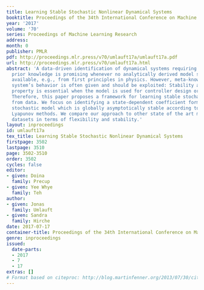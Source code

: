 ```yaml
---
title: Learning Stable Stochastic Nonlinear Dynamical Systems
booktitle: Proceedings of the 34th International Conference on Machine Learning
year: '2017'
volume: '70'
series: Proceedings of Machine Learning Research
address: 
month: 0
publisher: PMLR
pdf: http://proceedings.mlr.press/v70/umlauft17a/umlauft17a.pdf
url: http://proceedings.mlr.press/v70/umlauft17a.html
abstract: 'A data-driven identification of dynamical systems requiring only minimal
  prior knowledge is promising whenever no analytically derived model structure is
  available, e.g., from first principles in physics. However, meta-knowledge on the
  system’s behavior is often given and should be exploited: Stability as fundamental
  property is essential when the model is used for controller design or movement generation.
  Therefore, this paper proposes a framework for learning stable stochastic systems
  from data. We focus on identifying a state-dependent coefficient form of the nonlinear
  stochastic model which is globally asymptotically stable according to probabilistic
  Lyapunov methods. We compare our approach to other state of the art methods on real-world
  datasets in terms of flexibility and stability.'
layout: inproceedings
id: umlauft17a
tex_title: Learning Stable Stochastic Nonlinear Dynamical Systems
firstpage: 3502
lastpage: 3510
page: 3502-3510
order: 3502
cycles: false
editor:
- given: Doina
  family: Precup
- given: Yee Whye
  family: Teh
author:
- given: Jonas
  family: Umlauft
- given: Sandra
  family: Hirche
date: 2017-07-17
container-title: Proceedings of the 34th International Conference on Machine Learning
genre: inproceedings
issued:
  date-parts:
  - 2017
  - 7
  - 17
extras: []
# Format based on citeproc: http://blog.martinfenner.org/2013/07/30/citeproc-yaml-for-bibliographies/
---
```

